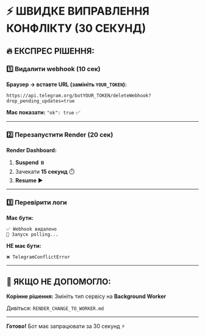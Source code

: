 # ⚡️ ШВИДКЕ ВИПРАВЛЕННЯ КОНФЛІКТУ (30 СЕКУНД)

## 🔥 ЕКСПРЕС РІШЕННЯ:

### 1️⃣ Видалити webhook (10 сек)

**Браузер → вставте URL (замініть `YOUR_TOKEN`):**

```
https://api.telegram.org/botYOUR_TOKEN/deleteWebhook?drop_pending_updates=true
```

**Має показати:** `"ok": true` ✅

---

### 2️⃣ Перезапустити Render (20 сек)

**Render Dashboard:**

1. **Suspend** ⏸️
2. Зачекати **15 секунд** ⏱️
3. **Resume** ▶️

---

### 3️⃣ Перевірити логи

**Має бути:**
```
✅ Webhook видалено
🔄 Запуск polling...
```

**НЕ має бути:**
```
❌ TelegramConflictError
```

---

## 🎯 ЯКЩО НЕ ДОПОМОГЛО:

**Корінне рішення:** Змініть тип сервісу на **Background Worker**

Дивіться: `RENDER_CHANGE_TO_WORKER.md`

---

**Готово!** Бот має запрацювати за 30 секунд ⚡️
